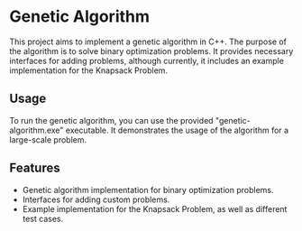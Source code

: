 # Genetic Algorithm

This project aims to implement a genetic algorithm in C++. The purpose of the algorithm is to solve binary optimization problems. It provides necessary interfaces for adding problems, although currently, it includes an example implementation for the Knapsack Problem.

## Usage

To run the genetic algorithm, you can use the provided "genetic-algorithm.exe" executable. It demonstrates the usage of the algorithm for a large-scale problem. 

## Features

- Genetic algorithm implementation for binary optimization problems.
- Interfaces for adding custom problems.
- Example implementation for the Knapsack Problem, as well as different test cases.